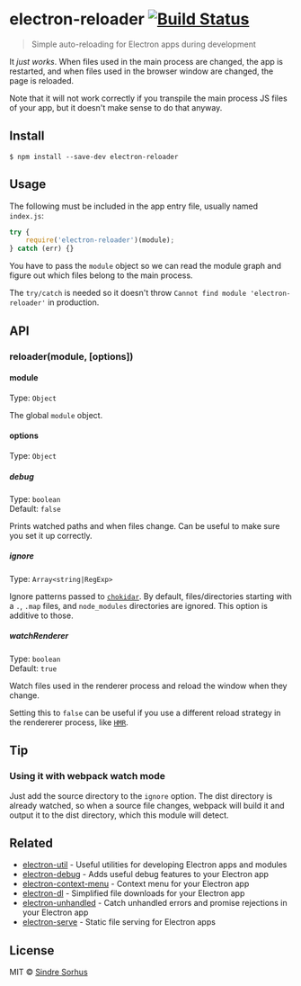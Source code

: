 # electron-reloader [![Build Status](https://travis-ci.org/sindresorhus/electron-reloader.svg?branch=master)](https://travis-ci.org/sindresorhus/electron-reloader)

> Simple auto-reloading for Electron apps during development

It *just works*. When files used in the main process are changed, the app is restarted, and when files used in the browser window are changed, the page is reloaded.

Note that it will not work correctly if you transpile the main process JS files of your app, but it doesn't make sense to do that anyway.


## Install

```
$ npm install --save-dev electron-reloader
```


## Usage

The following must be included in the app entry file, usually named `index.js`:

```js
try {
	require('electron-reloader')(module);
} catch (err) {}
```

You have to pass the `module` object so we can read the module graph and figure out which files belong to the main process.

The `try/catch` is needed so it doesn't throw `Cannot find module 'electron-reloader'` in production.


## API

### reloader(module, [options])

#### module

Type: `Object`

The global `module` object.

#### options

Type: `Object`

##### debug

Type: `boolean`<br>
Default: `false`

Prints watched paths and when files change. Can be useful to make sure you set it up correctly.

##### ignore

Type: `Array<string|RegExp>`

Ignore patterns passed to [`chokidar`](https://github.com/paulmillr/chokidar#path-filtering). By default, files/directories starting with a `.`, `.map` files, and `node_modules` directories are ignored. This option is additive to those.

##### watchRenderer

Type: `boolean`<br>
Default: `true`

Watch files used in the renderer process and reload the window when they change.

Setting this to `false` can be useful if you use a different reload strategy in the rendererer process, like [`HMR`](https://webpack.js.org/concepts/hot-module-replacement/).


## Tip

### Using it with webpack watch mode

Just add the source directory to the `ignore` option. The dist directory is already watched, so when a source file changes, webpack will build it and output it to the dist directory, which this module will detect.


## Related

- [electron-util](https://github.com/sindresorhus/electron-util) - Useful utilities for developing Electron apps and modules
- [electron-debug](https://github.com/sindresorhus/electron-debug) - Adds useful debug features to your Electron app
- [electron-context-menu](https://github.com/sindresorhus/electron-context-menu) - Context menu for your Electron app
- [electron-dl](https://github.com/sindresorhus/electron-dl) - Simplified file downloads for your Electron app
- [electron-unhandled](https://github.com/sindresorhus/electron-unhandled) - Catch unhandled errors and promise rejections in your Electron app
- [electron-serve](https://github.com/sindresorhus/electron-serve) - Static file serving for Electron apps


## License

MIT © [Sindre Sorhus](https://sindresorhus.com)
